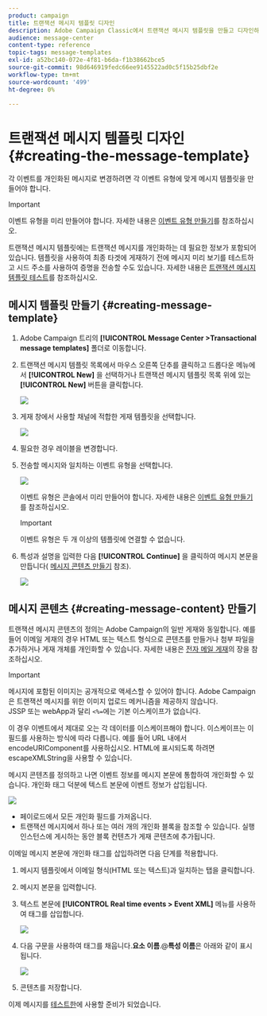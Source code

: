 ```yaml
---
product: campaign
title: 트랜잭션 메시지 템플릿 디자인
description: Adobe Campaign Classic에서 트랜잭션 메시지 템플릿을 만들고 디자인하는 방법을 알아봅니다.
audience: message-center
content-type: reference
topic-tags: message-templates
exl-id: a52bc140-072e-4f81-b6da-f1b38662bce5
source-git-commit: 98d646919fedc66ee9145522ad0c5f15b25dbf2e
workflow-type: tm+mt
source-wordcount: '499'
ht-degree: 0%

---
```


# 트랜잭션 메시지 템플릿 디자인 {#creating-the-message-template}

각 이벤트를 개인화된 메시지로 변경하려면 각 이벤트 유형에 맞게 메시지 템플릿을 만들어야 합니다.

>[!IMPORTANT]
>
>이벤트 유형을 미리 만들어야 합니다. 자세한 내용은 [이벤트 유형 만들기](../../message-center/using/creating-event-types.md)를 참조하십시오.

트랜잭션 메시지 템플릿에는 트랜잭션 메시지를 개인화하는 데 필요한 정보가 포함되어 있습니다. 템플릿을 사용하여 최종 타겟에 게재하기 전에 메시지 미리 보기를 테스트하고 시드 주소를 사용하여 증명을 전송할 수도 있습니다. 자세한 내용은 [트랜잭션 메시지 템플릿 테스트](../../message-center/using/testing-message-templates.md)를 참조하십시오.

## 메시지 템플릿 만들기 {#creating-message-template}

1. Adobe Campaign 트리의 **[!UICONTROL Message Center >Transactional message templates]** 폴더로 이동합니다.

1. 트랜잭션 메시지 템플릿 목록에서 마우스 오른쪽 단추를 클릭하고 드롭다운 메뉴에서 **[!UICONTROL New]** 을 선택하거나 트랜잭션 메시지 템플릿 목록 위에 있는 **[!UICONTROL New]** 버튼을 클릭합니다.

   ![](assets/messagecenter_create_model_001.png)

1. 게재 창에서 사용할 채널에 적합한 게재 템플릿을 선택합니다.

   ![](assets/messagecenter_create_model_002.png)

1. 필요한 경우 레이블을 변경합니다.

1. 전송할 메시지와 일치하는 이벤트 유형을 선택합니다.

   ![](assets/messagecenter_create_model_003.png)

   이벤트 유형은 콘솔에서 미리 만들어야 합니다. 자세한 내용은 [이벤트 유형 만들기](../../message-center/using/creating-event-types.md)를 참조하십시오.

   >[!IMPORTANT]
   >
   >이벤트 유형은 두 개 이상의 템플릿에 연결할 수 없습니다.

1. 특성과 설명을 입력한 다음 **[!UICONTROL Continue]** 을 클릭하여 메시지 본문을 만듭니다( [메시지 콘텐츠 만들기](#creating-message-content) 참조).

   ![](assets/messagecenter_create_model_004.png)

## 메시지 콘텐츠 {#creating-message-content} 만들기

트랜잭션 메시지 콘텐츠의 정의는 Adobe Campaign의 일반 게재와 동일합니다. 예를 들어 이메일 게재의 경우 HTML 또는 텍스트 형식으로 콘텐츠를 만들거나 첨부 파일을 추가하거나 게재 개체를 개인화할 수 있습니다. 자세한 내용은 [전자 메일 게재](../../delivery/using/about-email-channel.md)의 장을 참조하십시오.

>[!IMPORTANT]
>
>메시지에 포함된 이미지는 공개적으로 액세스할 수 있어야 합니다. Adobe Campaign은 트랜잭션 메시지를 위한 이미지 업로드 메커니즘을 제공하지 않습니다.\
>JSSP 또는 webApp과 달리 `<%=`에는 기본 이스케이프가 없습니다.
>
>이 경우 이벤트에서 제대로 오는 각 데이터를 이스케이프해야 합니다. 이스케이프는 이 필드를 사용하는 방식에 따라 다릅니다. 예를 들어 URL 내에서 encodeURIComponent를 사용하십시오. HTML에 표시되도록 하려면 escapeXMLString을 사용할 수 있습니다.

메시지 콘텐츠를 정의하고 나면 이벤트 정보를 메시지 본문에 통합하여 개인화할 수 있습니다. 개인화 태그 덕분에 텍스트 본문에 이벤트 정보가 삽입됩니다.

![](assets/messagecenter_create_content_001.png)

* 페이로드에서 모든 개인화 필드를 가져옵니다.
* 트랜잭션 메시지에서 하나 또는 여러 개의 개인화 블록을 참조할 수 있습니다. 실행 인스턴스에 게시하는 동안 블록 컨텐츠가 게재 콘텐츠에 추가됩니다.

이메일 메시지 본문에 개인화 태그를 삽입하려면 다음 단계를 적용합니다.

1. 메시지 템플릿에서 이메일 형식(HTML 또는 텍스트)과 일치하는 탭을 클릭합니다.

1. 메시지 본문을 입력합니다.

1. 텍스트 본문에 **[!UICONTROL Real time events > Event XML]** 메뉴를 사용하여 태그를 삽입합니다.

   ![](assets/messagecenter_create_custo_002.png)

1. 다음 구문을 사용하여 태그를 채웁니다.**요소 이름**.@**특성 이름**&#x200B;은 아래와 같이 표시됩니다.

   ![](assets/messagecenter_create_custo_003.png)

1. 콘텐츠를 저장합니다.

이제 메시지를 [테스트한](../../message-center/using/testing-message-templates.md)에 사용할 준비가 되었습니다.
